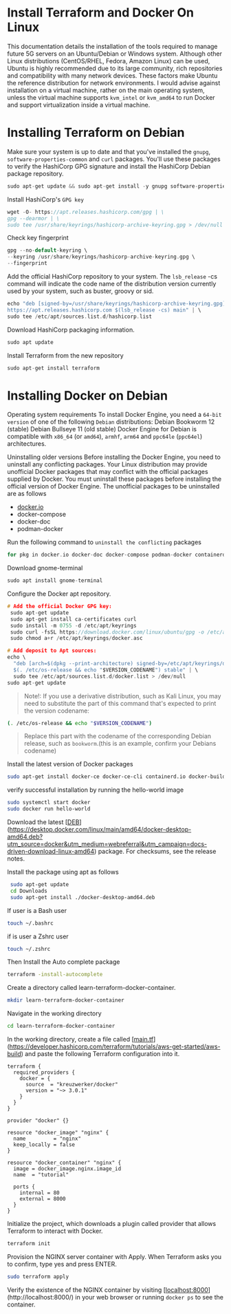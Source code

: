 # Install Terraform and Docker On Linux
This documentation details the installation of the tools required to manage future 5G servers on an Ubuntu/Debian or Windows system. Although other Linux distributions (CentOS/RHEL, Fedora, Amazon Linux) can be used, Ubuntu is highly recommended due to its large community, rich repositories and compatibility with many network devices. These factors make Ubuntu the reference distribution for network environments.
I would advise against installation on a virtual machine, rather on the main operating system, unless the virtual machine supports `kvm_intel` or `kvm_amd64` to run Docker and support virtualization inside a virtual machine.

# Installing Terraform on Debian

Make sure your system is up to date and that you've installed the `gnupg`, `software-properties-common` and `curl` packages. You'll use these packages to verify the HashiCorp GPG signature and install the HashiCorp Debian package repository. 

```c
sudo apt-get update && sudo apt-get install -y gnupg software-properties-common
```

Install HashiCorp's `GPG key`

```c
wget -O- https://apt.releases.hashicorp.com/gpg | \
gpg --dearmor | \
sudo tee /usr/share/keyrings/hashicorp-archive-keyring.gpg > /dev/null

```

Check key fingerprint

```c
gpg --no-default-keyring \
--keyring /usr/share/keyrings/hashicorp-archive-keyring.gpg \
--fingerprint

```

Add the official HashiCorp repository to your system. The `lsb_release` -cs command will indicate the code name of the distribution version currently used by your system, such as buster, groovy or sid.

```c
echo "deb [signed-by=/usr/share/keyrings/hashicorp-archive-keyring.gpg] \
https://apt.releases.hashicorp.com $(lsb_release -cs) main" | \
sudo tee /etc/apt/sources.list.d/hashicorp.list

```

Download HashiCorp packaging information.

```c
sudo apt update
```

Install Terraform from the new repository

```c
sudo apt-get install terraform
```

# Installing Docker on Debian

Operating system requirements
To install Docker Engine, you need a `64-bit version` of one of the following `Debian` distributions:
Debian Bookworm 12 (stable)
Debian Bullseye 11 (old stable)
Docker Engine for Debian is compatible with `x86_64` (or `amd64`), `armhf`, `arm64` and `ppc64le` (`ppc64el`) architectures.

Uninstalling older versions
Before installing the Docker Engine, you need to uninstall any conflicting packages.
Your Linux distribution may provide unofficial Docker packages that may conflict with the official packages supplied by Docker. You must uninstall these packages before installing the official version of Docker Engine.
The unofficial packages to be uninstalled are as follows

- [docker.io](http://docker.io/)
- docker-compose
- docker-doc
- podman-docker

Run the following command to `uninstall the conflicting` packages 

```c
for pkg in docker.io docker-doc docker-compose podman-docker containerd runc; do sudo apt-get remove $pkg; done
```

Download gnome-terminal

```c
sudo apt install gnome-terminal
```

Configure the Docker apt repository.

```c
# Add the official Docker GPG key:
 sudo apt-get update
 sudo apt-get install ca-certificates curl
 sudo install -m 0755 -d /etc/apt/keyrings
 sudo curl -fsSL https://download.docker.com/linux/ubuntu/gpg -o /etc/apt/keyrings/docker.asc
 sudo chmod a+r /etc/apt/keyrings/docker.asc

# Add deposit to Apt sources:
echo \
  "deb [arch=$(dpkg --print-architecture) signed-by=/etc/apt/keyrings/docker.asc] https://download.docker.com/linux/ubuntu \
  $(. /etc/os-release && echo "$VERSION_CODENAME") stable" | \
  sudo tee /etc/apt/sources.list.d/docker.list > /dev/null
sudo apt-get update

```

> Note!: If you use a derivative distribution, such as Kali Linux, you may need to substitute the part of this command that's expected to print the version codename:
> 

```bash
(. /etc/os-release && echo "$VERSION_CODENAME")
```

> Replace this part with the codename of the corresponding Debian release, such as `bookworm`.(this is an example, confirm your Debians codename)
> 

 Install the latest version of Docker packages

```bash
sudo apt-get install docker-ce docker-ce-cli containerd.io docker-buildx-plugin docker-compose-plugin
```

verify successful installation by running the hello-world image 

```bash
sudo systemctl start docker
sudo docker run hello-world
```

Download the latest [[DEB](https://desktop.docker.com/linux/main/amd64/docker-desktop-amd64.deb?utm_source=docker&utm_medium=webreferral&utm_campaign=docs-driven-download-linux-amd64)](https://desktop.docker.com/linux/main/amd64/docker-desktop-amd64.deb?utm_source=docker&utm_medium=webreferral&utm_campaign=docs-driven-download-linux-amd64) package. For checksums, see the release notes.

Install the package using apt as follows

```bash
 sudo apt-get update
 cd Downloads
 sudo apt-get install ./docker-desktop-amd64.deb

```

If  user is a Bash user

```bash
touch ~/.bashrc
```

if is  user a Zshrc user

```bash
touch ~/.zshrc
```

Then Install the Auto complete package

```bash
terraform -install-autocomplete
```

Create a directory called learn-terraform-docker-container.

```bash
mkdir learn-terraform-docker-container
```

Navigate in the working directory

```bash
cd learn-terraform-docker-container
```

In the working directory, create a file called [[main.tf](https://developer.hashicorp.com/terraform/tutorials/aws-get-started/aws-build)](https://developer.hashicorp.com/terraform/tutorials/aws-get-started/aws-build) and paste the following Terraform configuration into it. 

```hcl
terraform {
  required_providers {
    docker = {
      source  = "kreuzwerker/docker"
      version = "~> 3.0.1"
    }
  }
}

provider "docker" {}

resource "docker_image" "nginx" {
  name         = "nginx"
  keep_locally = false
}

resource "docker_container" "nginx" {
  image = docker_image.nginx.image_id
  name  = "tutorial"

  ports {
    internal = 80
    external = 8000
  }
}

```

Initialize the project, which downloads a plugin called provider that allows Terraform to interact with Docker.

```bash
terraform init
```

Provision the NGINX server container with Apply. When Terraform asks you to confirm, type yes and press ENTER.

```bash
sudo terraform apply
```

Verify the existence of the NGINX container by visiting [[localhost:8000](http://localhost:8000/)](http://localhost:8000/) in your web browser or running `docker ps` to see the container.


